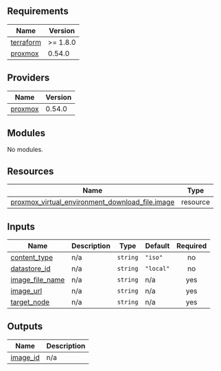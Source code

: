 <!-- BEGINNING OF PRE-COMMIT-TERRAFORM DOCS HOOK -->
## Requirements

| Name | Version |
|------|---------|
| <a name="requirement_terraform"></a> [terraform](#requirement\_terraform) | >= 1.8.0 |
| <a name="requirement_proxmox"></a> [proxmox](#requirement\_proxmox) | 0.54.0 |

## Providers

| Name | Version |
|------|---------|
| <a name="provider_proxmox"></a> [proxmox](#provider\_proxmox) | 0.54.0 |

## Modules

No modules.

## Resources

| Name | Type |
|------|------|
| [proxmox_virtual_environment_download_file.image](https://registry.terraform.io/providers/bpg/proxmox/0.54.0/docs/resources/virtual_environment_download_file) | resource |

## Inputs

| Name | Description | Type | Default | Required |
|------|-------------|------|---------|:--------:|
| <a name="input_content_type"></a> [content\_type](#input\_content\_type) | n/a | `string` | `"iso"` | no |
| <a name="input_datastore_id"></a> [datastore\_id](#input\_datastore\_id) | n/a | `string` | `"local"` | no |
| <a name="input_image_file_name"></a> [image\_file\_name](#input\_image\_file\_name) | n/a | `string` | n/a | yes |
| <a name="input_image_url"></a> [image\_url](#input\_image\_url) | n/a | `string` | n/a | yes |
| <a name="input_target_node"></a> [target\_node](#input\_target\_node) | n/a | `string` | n/a | yes |

## Outputs

| Name | Description |
|------|-------------|
| <a name="output_image_id"></a> [image\_id](#output\_image\_id) | n/a |
<!-- END OF PRE-COMMIT-TERRAFORM DOCS HOOK -->
